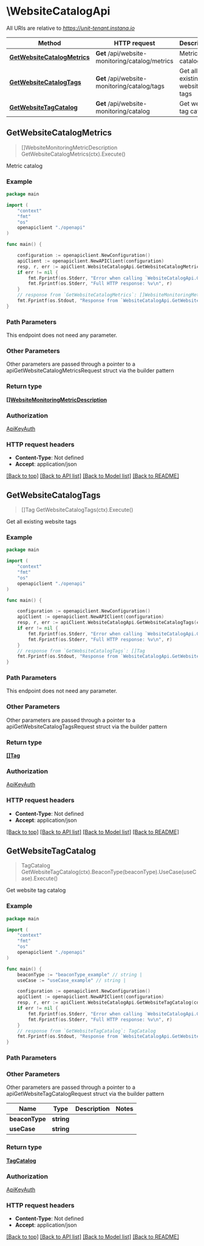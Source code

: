 # \WebsiteCatalogApi

All URIs are relative to *https://unit-tenant.instana.io*

Method | HTTP request | Description
------------- | ------------- | -------------
[**GetWebsiteCatalogMetrics**](WebsiteCatalogApi.md#GetWebsiteCatalogMetrics) | **Get** /api/website-monitoring/catalog/metrics | Metric catalog
[**GetWebsiteCatalogTags**](WebsiteCatalogApi.md#GetWebsiteCatalogTags) | **Get** /api/website-monitoring/catalog/tags | Get all existing website tags
[**GetWebsiteTagCatalog**](WebsiteCatalogApi.md#GetWebsiteTagCatalog) | **Get** /api/website-monitoring/catalog | Get website tag catalog



## GetWebsiteCatalogMetrics

> []WebsiteMonitoringMetricDescription GetWebsiteCatalogMetrics(ctx).Execute()

Metric catalog



### Example

```go
package main

import (
    "context"
    "fmt"
    "os"
    openapiclient "./openapi"
)

func main() {

    configuration := openapiclient.NewConfiguration()
    apiClient := openapiclient.NewAPIClient(configuration)
    resp, r, err := apiClient.WebsiteCatalogApi.GetWebsiteCatalogMetrics(context.Background()).Execute()
    if err != nil {
        fmt.Fprintf(os.Stderr, "Error when calling `WebsiteCatalogApi.GetWebsiteCatalogMetrics``: %v\n", err)
        fmt.Fprintf(os.Stderr, "Full HTTP response: %v\n", r)
    }
    // response from `GetWebsiteCatalogMetrics`: []WebsiteMonitoringMetricDescription
    fmt.Fprintf(os.Stdout, "Response from `WebsiteCatalogApi.GetWebsiteCatalogMetrics`: %v\n", resp)
}
```

### Path Parameters

This endpoint does not need any parameter.

### Other Parameters

Other parameters are passed through a pointer to a apiGetWebsiteCatalogMetricsRequest struct via the builder pattern


### Return type

[**[]WebsiteMonitoringMetricDescription**](WebsiteMonitoringMetricDescription.md)

### Authorization

[ApiKeyAuth](../README.md#ApiKeyAuth)

### HTTP request headers

- **Content-Type**: Not defined
- **Accept**: application/json

[[Back to top]](#) [[Back to API list]](../README.md#documentation-for-api-endpoints)
[[Back to Model list]](../README.md#documentation-for-models)
[[Back to README]](../README.md)


## GetWebsiteCatalogTags

> []Tag GetWebsiteCatalogTags(ctx).Execute()

Get all existing website tags



### Example

```go
package main

import (
    "context"
    "fmt"
    "os"
    openapiclient "./openapi"
)

func main() {

    configuration := openapiclient.NewConfiguration()
    apiClient := openapiclient.NewAPIClient(configuration)
    resp, r, err := apiClient.WebsiteCatalogApi.GetWebsiteCatalogTags(context.Background()).Execute()
    if err != nil {
        fmt.Fprintf(os.Stderr, "Error when calling `WebsiteCatalogApi.GetWebsiteCatalogTags``: %v\n", err)
        fmt.Fprintf(os.Stderr, "Full HTTP response: %v\n", r)
    }
    // response from `GetWebsiteCatalogTags`: []Tag
    fmt.Fprintf(os.Stdout, "Response from `WebsiteCatalogApi.GetWebsiteCatalogTags`: %v\n", resp)
}
```

### Path Parameters

This endpoint does not need any parameter.

### Other Parameters

Other parameters are passed through a pointer to a apiGetWebsiteCatalogTagsRequest struct via the builder pattern


### Return type

[**[]Tag**](Tag.md)

### Authorization

[ApiKeyAuth](../README.md#ApiKeyAuth)

### HTTP request headers

- **Content-Type**: Not defined
- **Accept**: application/json

[[Back to top]](#) [[Back to API list]](../README.md#documentation-for-api-endpoints)
[[Back to Model list]](../README.md#documentation-for-models)
[[Back to README]](../README.md)


## GetWebsiteTagCatalog

> TagCatalog GetWebsiteTagCatalog(ctx).BeaconType(beaconType).UseCase(useCase).Execute()

Get website tag catalog

### Example

```go
package main

import (
    "context"
    "fmt"
    "os"
    openapiclient "./openapi"
)

func main() {
    beaconType := "beaconType_example" // string | 
    useCase := "useCase_example" // string | 

    configuration := openapiclient.NewConfiguration()
    apiClient := openapiclient.NewAPIClient(configuration)
    resp, r, err := apiClient.WebsiteCatalogApi.GetWebsiteTagCatalog(context.Background()).BeaconType(beaconType).UseCase(useCase).Execute()
    if err != nil {
        fmt.Fprintf(os.Stderr, "Error when calling `WebsiteCatalogApi.GetWebsiteTagCatalog``: %v\n", err)
        fmt.Fprintf(os.Stderr, "Full HTTP response: %v\n", r)
    }
    // response from `GetWebsiteTagCatalog`: TagCatalog
    fmt.Fprintf(os.Stdout, "Response from `WebsiteCatalogApi.GetWebsiteTagCatalog`: %v\n", resp)
}
```

### Path Parameters



### Other Parameters

Other parameters are passed through a pointer to a apiGetWebsiteTagCatalogRequest struct via the builder pattern


Name | Type | Description  | Notes
------------- | ------------- | ------------- | -------------
 **beaconType** | **string** |  | 
 **useCase** | **string** |  | 

### Return type

[**TagCatalog**](TagCatalog.md)

### Authorization

[ApiKeyAuth](../README.md#ApiKeyAuth)

### HTTP request headers

- **Content-Type**: Not defined
- **Accept**: application/json

[[Back to top]](#) [[Back to API list]](../README.md#documentation-for-api-endpoints)
[[Back to Model list]](../README.md#documentation-for-models)
[[Back to README]](../README.md)

